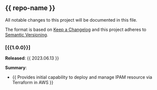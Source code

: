 ## {{ repo-name }}

All notable changes to this project will be documented in this file.

The format is based on [Keep a Changelog](http://keepachangelog.com/) and this project adheres to [Semantic Versioning](http://semver.org/).

### [{{1.0.0}}]

**Released**: {{ 2023.06.13 }}

**Summary**:

*   {{ Provides initial capability to deploy and manage IPAM resource via Terraform in AWS }}
